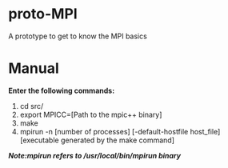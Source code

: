 # proto-MPI
A prototype to get to know the MPI basics

# Manual
**Enter the following commands:**
  1. cd src/
  2. export MPICC=[Path to the mpic++ binary]
  3. make 
  4. mpirun -n [number of processes] [-default-hostfile host_file] [executable generated by the make command]

**_Note:mpirun refers to /usr/local/bin/mpirun binary_**
